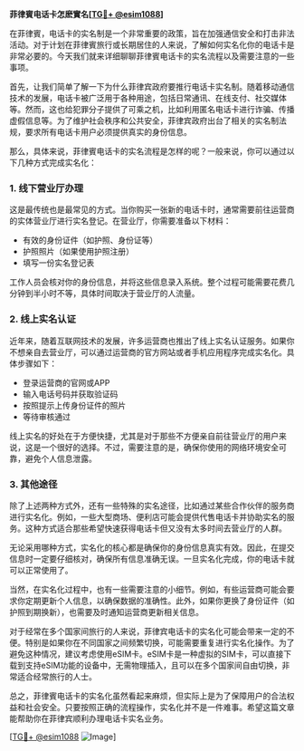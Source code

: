 **菲律賓电话卡怎麽實名[[TG💪+ @esim1088](https://t.me/s/esim1088)]**

在菲律賓，电话卡的实名制是一个非常重要的政策，旨在加强通信安全和打击非法活动。对于计划在菲律賓旅行或长期居住的人来说，了解如何实名化你的电话卡是非常必要的。今天我们就来详细聊聊菲律賓电话卡的实名流程以及需要注意的一些事项。

首先，让我们简单了解一下为什么菲律宾政府要推行电话卡实名制。随着移动通信技术的发展，电话卡被广泛用于各种用途，包括日常通讯、在线支付、社交媒体等。然而，这也给犯罪分子提供了可乘之机，比如利用匿名电话卡进行诈骗、传播虚假信息等。为了维护社会秩序和公共安全，菲律宾政府出台了相关的实名制法规，要求所有电话卡用户必须提供真实的身份信息。

那么，具体来说，菲律賓电话卡的实名流程是怎样的呢？一般来说，你可以通过以下几种方式完成实名化：

### 1. **线下营业厅办理**
这是最传统也是最常见的方式。当你购买一张新的电话卡时，通常需要前往运营商的实体营业厅进行实名登记。在营业厅，你需要准备以下材料：
- 有效的身份证件（如护照、身份证等）
- 护照照片（如果使用护照注册）
- 填写一份实名登记表

工作人员会核对你的身份信息，并将这些信息录入系统。整个过程可能需要花费几分钟到半小时不等，具体时间取决于营业厅的人流量。

### 2. **线上实名认证**
近年来，随着互联网技术的发展，许多运营商也推出了线上实名认证服务。如果你不想亲自去营业厅，可以通过运营商的官方网站或者手机应用程序完成实名化。具体步骤如下：
- 登录运营商的官网或APP
- 输入电话号码并获取验证码
- 按照提示上传身份证件的照片
- 等待审核通过

线上实名的好处在于方便快捷，尤其是对于那些不方便亲自前往营业厅的用户来说，这是一个很好的选择。不过，需要注意的是，确保你使用的网络环境安全可靠，避免个人信息泄露。

### 3. **其他途径**
除了上述两种方式外，还有一些特殊的实名途径，比如通过某些合作伙伴的服务商进行实名化。例如，一些大型商场、便利店可能会提供代售电话卡并协助实名的服务。这种方式适合那些希望快速获得电话卡但又没有太多时间去营业厅的人群。

无论采用哪种方式，实名化的核心都是确保你的身份信息真实有效。因此，在提交信息时一定要仔细核对，确保所有信息准确无误。一旦实名化完成，你的电话卡就可以正常使用了。

当然，在实名化过程中，也有一些需要注意的小细节。例如，有些运营商可能会要求你定期更新个人信息，以确保数据的准确性。此外，如果你更换了身份证件（如护照到期换新），也需要及时通知运营商更新相关信息。

对于经常在多个国家间旅行的人来说，菲律宾电话卡的实名化可能会带来一定的不便。特别是如果你在不同国家之间频繁切换，可能需要重复进行实名化操作。为了避免这种情况，建议考虑使用eSIM卡。eSIM卡是一种虚拟的SIM卡，可以直接下载到支持eSIM功能的设备中，无需物理插入，且可以在多个国家间自由切换，非常适合经常旅行的人士。

总之，菲律賓电话卡的实名化虽然看起来麻烦，但实际上是为了保障用户的合法权益和社会安全。只要按照正确的流程操作，实名化并不是一件难事。希望这篇文章能帮助你在菲律宾顺利办理电话卡实名业务。

[[TG💪+ @esim1088](https://t.me/s/esim1088) ![Image](https://i.postimg.cc/4NQfJmqS/Snipaste-2025-05-13-00-14-12.png)]